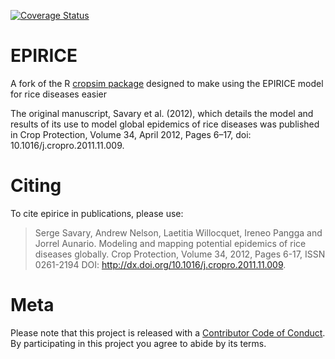 
<!-- README.md is generated from README.Rmd. Please edit that file -->
[![Coverage Status](https://travis-ci.org/adamhsparks/epirice/master.svg)](https://travis-ci.org/adamhsparks/epirice?branch=master)

EPIRICE
=======

A fork of the R [cropsim package](https://r-forge.r-project.org/R/?group_id=335) designed to make using the EPIRICE model for rice diseases easier

The original manuscript, Savary et al. (2012), which details the model and results of its use to model global epidemics of rice diseases was published in Crop Protection, Volume 34, April 2012, Pages 6–17, doi: 10.1016/j.cropro.2011.11.009.

Citing
======

To cite epirice in publications, please use:

> Serge Savary, Andrew Nelson, Laetitia Willocquet, Ireneo Pangga and Jorrel Aunario. Modeling and mapping potential epidemics of rice diseases globally. Crop Protection, Volume 34, 2012, Pages 6-17, ISSN 0261-2194 DOI: <http://dx.doi.org/10.1016/j.cropro.2011.11.009>.

Meta
====

Please note that this project is released with a [Contributor Code of Conduct](CONDUCT.md). By participating in this project you agree to abide by its terms.
